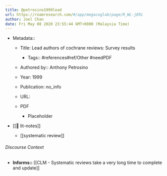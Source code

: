 ```yaml
---
title: @petrosino1999lead
url: https://roamresearch.com/#/app/megacoglab/page/R_WL-jERi
author: Joel Chan
date: Fri May 08 2020 23:55:44 GMT+0800 (Malaysia Time)
---
```


- Metadata::

    - Title: Lead authors of cochrane reviews: Survey results

        - Tags:: #references#ref/Other #needPDF

    - Authored by::  Anthony Petrosino

    - Year: 1999

    - Publication: no_info

    - URL:

    - PDF

        - Placeholder
- [[📝 lit-notes]]

    - [[systematic review]]

###### Discourse Context

- **Informs::** [[CLM - Systematic reviews take a very long time to complete and update]]
